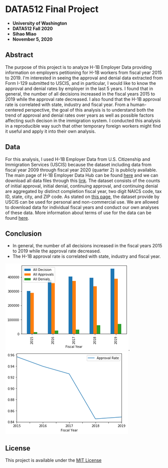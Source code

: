 # DATA512 Final Project 

* __University of Washington__
* __DATA512 Fall 2020__
* __Sihao Miao__
* __November 5, 2020__


## Abstract
The purpose of this project is to analyze H-1B Employer Data providing information on employers petitioning for H-1B workers from fiscal year 2015 to 2019. I'm interested in seeing the approval and denial data extracted from Form I-129 submitted to USCIS, and in particular, I would like to know the approval and denial rates by employer in the last 5 years. I found that in general, the number of all decisions increased in the fiscal years 2015 to 2019 while the approval rate decreased. I also found that the H-1B approval rate is correlated with state, industry and fiscal year. From a human-centered perspective, the goal of this analysis is to understand both the trend of approval and denial rates over years as well as possible factors affecting such decison in the immigration system. I conducted this analysis in a reproducible way such that other temporary foreign workers might find it useful and apply it into their own analysis. 

## Data
For this analysis, I used H-1B Employer Data from U.S. Citizenship and Immigration Services (USCIS) because the dataset including data from fiscal year 2009 through fiscal year 2020 (quarter 2) is publicly available. The main page of H-1B Employer Data Hub can be found [here](https://www.uscis.gov/tools/reports-and-studies/h-1b-employer-data-hub) and we can download all data files through this [link](https://www.uscis.gov/tools/reports-and-studies/h-1b-employer-data-hub/h-1b-employer-data-hub-files). The dataset consists of the counts of initial approval, initial denial, continuing approval, and continuing denial are aggregated by distinct completion fiscal year, two digit NAICS code, tax ID, state, city, and ZIP code. As stated on [this page](https://www.uscis.gov/tools/reports-and-studies/h-1b-employer-data-hub/h-1b-employer-data-hub-files), the dataset provide by USCIS can be used for personal and non-commercial use. We are allowed to download data for individual fiscal years and conduct our own analyses of these data. More information about terms of use for the data can be found [here](https://www.uscis.gov/tools/reports-and-studies/understanding-our-data).

## Conclusion
* In general, the number of all decisions increased in the fiscal years 2015 to 2019 while the approval rate decreased.    
* The H-1B approval rate is correlated with state, industry and fiscal year.   
   
![](https://github.com/mshhh/data-512/blob/main/data-512-final/plots/approval_denial_trend.png).   
![](https://github.com/mshhh/data-512/blob/main/data-512-final/plots/approval_rate_trend.png)

## License
This project is available under the [MIT License](https://github.com/mshhh/data-512/blob/main/data-512-final/LICENSE)
